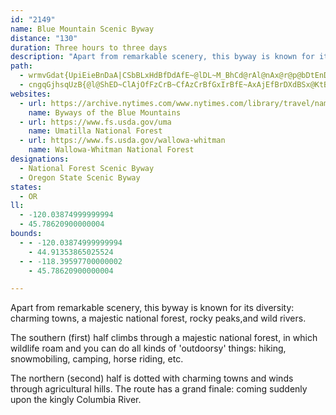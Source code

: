 ```yaml
---
id: "2149"
name: Blue Mountain Scenic Byway
distance: "130"
duration: Three hours to three days
description: "Apart from remarkable scenery, this byway is known for its diversity: charming towns, a majestic national forest, rocky peaks, and wild rivers."
path:
  - wrmvGdat{UpiEieBnDaA|CSbBLxHdBfDdAfE~@lDL~M_BhCd@rAl@nAx@r@p@bDtEnDpD|UjRbExBlFlBvGrDlD`D|CfDrArBlCdDtErEfBlD|AxAnBrAlDHdLObk@K`Dc@hC}@r~@gn@jXcM|De@lDlAlDj@bCm@bCgBnb@{t@|F{MxDsQpHkYnCmJpAkHnAgFzAmDtDsGhCqDxEoGjKiMhAiAhAoB~@yBb@wBh@iFhEsi@|@{GdAgFvBaG|GmL`FgEtPsJfWuOpIaEn@s@fYqg@~OmXtBsFfByFrAqCrBaDbI{HfBqAtBaAlDy@tSaApC_@jH_BrLyBhBJjEt@lD^tUmAfBSlDw@pJsEbA[tBa@vh@uArDb@fDz@~MjGxVlFvEn@bDbDhAt@h@RrEGr@Sx@_@~RgNhBgA~@_@vEaAtIIt@EbA_@fHuFpNiJpD_D~BgCzGuHdBcCvAmChEcMlAmCx@w@rGaEbEsBbBe@|@?hBd@dBt@~JpDfKpCbBr@dBnAn@jA|@fCr@bAn@ZfDf@nBUrTuHvCoA|K}GvAkAbKyGzD{BdBw@hBExB\zHjC~KzCtA?~@K|Dm@|Ak@|BuBh@y@t@sBZkBRsBlA{OX{Ad@sAd@kA|@kAnBgAn@SlAOnR|@fE?nB_@x@]bCyAh@_@nBgCfE{GbCuEhAaDjGiVhAsCpBqD`C{BrA}@tAm@lDgAvGwClC{@lCm@rDYtBCzD\zOlBhBl@d@l@l@pAnAfDXjBH`DErF}@bLKpDTlC~@lF\fAxDjGnBtBfB~@jBt@xABhAg@|@wAXuABqAQ_CWgBwGcWYaBOyAW_IFgCP_BL[j@kAr@q@hAY|WJlESlAk@xC_D`IyEhC{@rCWfGd@nBl@lBxApHrIlAdAx@^j@L~@?f@Mp@W|@s@fKiQ|AyBr@q@p@c@bRsHfE_CxTcOpDcD`AiA|BeDjHcOdUcc@pAoBdO{QrGgG`DuDrGeKrBuD~@}Bl@{Bf@uDpFsd@lA}G|F{d@fKgi@tFwVz@yENuBHeBImCcIq|@i@mHY_Go@sHo@{EgEuTmBcQcCoXoAg^_@cUImAcBiMI}AKkW}De]]gDKkCMeYG_k@^_Hn@}Ht@_E\gAdBmEpK{U`AiCZwAlHup@lCcTbEw_@|@sGbAsEhC}Jn@aDh@mH^oJ]cG_BoPa@{GD}CZmK\gC^wAhAsB~@{@nNmJn@Yr@OrFGdASpAm@t@q@bAyAbBgEhAsBxGeH|EgGlSea@b@o@~A_BrE_DvAsAjAkBvCqGxAyBbBqAd@Q~PsClCyAdSqR`BgCrCaI~@cBz@{@`GmE~AgCx@eC|BmJlVadA|@gDx@eCx@kBdAkBlA}A|MgPdNmQ|O_[tCoGx@_D`D{OfJ}]h@iC|Igm@n@eDxNiQnReUfAkBx@yC|EkYhEw]bAoErAkEhf@{pA|A{DnCyFfCuExBiDrDqEfEyEfZc[`ByB|@yA|BoFzNqe@d@sAlAgCbCsDfWe\td@qe@xAkBrBcDfHyPxAmClBoChNoObJsKtJiOz@qAfCuC~MmLpJaJlAsAzByCjDmFp\_i@nEoFdIoHjNoNtKmL~BaDzIyNlSkW`BsCbAqC|DgTlA_EbCgGbBmF~@wDZuB`C_Lx@uBzCuGfCgE|C_GzI}ShDaH|Rq^t@y@rCqBlAmA|HgGnEMvPX|E?lHD`EdAxBfAlFfDfFpCbHbGrPrPzBhBlAJ`FGMyAQeAaEmG}E{Oe@aCOsAO_FXoEj@yCfDgMnAwCxAiBrA}@xA[bDQ|As@t@sBR_B?m@IsAYmAi@kAwJ{I_AeAy@yAi@gB_@eBOmC?eANgCdDy]f@sDbDaRh@aE^yEzCis@ByAEgBU_Cm@sCoAsCsCmE_@y@i@gCy@oLkE}c@WyBgAaEkQ_f@}@uDoTmiAe@eD}BkYi@gIg@aMKsESaOKy]JwCvC_T|CuQdBsIfAcEhD_JzJ{h@h@eBxAeChAgCj@{BfAsGrBmHxAmDlDsJnCiJx@gDbGiYlCkTvAaKZyAdIgS`KqTrWul@pKoS~L}RbAgEbB_JnAuGd@_EL{DFmL^sD`CiKxCaLbByElA{Cz_@c~@Xe@~@gAhPaOf[iXvDgCfH{Fn@s@zJeGnCmBvDmFrHiFb@o@lDaH`@a@tH_HlEyB~AgAlb@m`@lEqDlJiGvBo@pJ{@|F_@bBBxAQ~@_@hNgInRyLxAm@hASdCEnODxAPpGrA`K`DbBp@|AlAhDhFxAjAxBdArAZzGAfGlAhBp@fElBpBjAzCxBlDxBrEvBb\xKpBj@hCLdMWbCm@lKcHbP{H~@o@rEgGv@o@lFqDtA_Br@gAh@mAhEgLvC{FnA}AvBiBlGaEn@k@pFeKp@aC^_Dh@iBb@q@pKcKxBkCVm@TkAXsGz@eEh@}Ax@u@rEc@v@e@|CmE|EyHx@y@nAS`I`@n@A~@K|DyA~@Ml@RtNrKlIpF|An@bFh@lEjAdQg@vDE|BXfFjBpKlAj@@pAS~@m@hDuDnAeAl@SbEEbAQdAk@bAs@rDcGlAsCbBsCtAoBfD}Cn@}@h@yAt@mDX{@hAyBbCkBvDgBx@s@`KmNx@m@~As@fEq@zAu@nGkFbGoGnAs@jGeCj@_@b@e@d@gAfCqHNUx@i@hADvH|Bh@?rEsAb@EPF`JdJh@z@fBtE~@bBxAlBbBlAbD~AtIlDdCJjHi@x@NjAf@vBjBbAr@~Al@rAJdA?jJeBnA?lBRhAMl@e@d@m@~@mDh@gCb@qAn@_@n@DXRTf@RpAX~GPzAX~@\j@bDbDxHtSh@vBb@zGb@lB`@j@p@d@nAFrHmCjIyC|@m@t@_An@qA\{ANeBFiGXkBf@mAnUw]x@yArBoGdAkBpBeB~N}IpA_Bl@kBRqAtAyVXsBn@sBt@eAtHkEtAaBbAsBh@_Ch@cHh@yCRe@~CeEh@_BhDkRh@qDDmBQ{Bs@_CgKcMw@kAuA{CgCeHeAkB_@c@gAw@sAg@{ASwEQiB]gAg@{AmA}AyB}]am@gUyg@iAeDo@cDaIst@YuFNqBh@cD|AkHh@aDnCeXJsBF_BMkEK{AcAmGc@uEDkCXsCRaA~@cCfC{E~A{Bx@}@rEyDr@eAt@mBdHe`@h@iCdAyBvCkEn@aBZ_DBy@UmDg@aB{@_BgAcAeAa@iBMo@FiKjEyARqAKy@YkBqA_HwJgEsFwViXwFwJ_DkGyAeDc@sA_@iBgAuTa@{F_@gJCeCHeBXuA~AmDlBmDd@mBb@iCDaBI_DU{Bu@kD{KqYcByFM{@KyFTqQEqFMoAeAyFwDoQ[mENsEXsC`@mBv@qBdLkRxCqEbAcCV_Al@sDbAaSDoCEiBg@iEyH}d@gBeJcHaW_@yBIeBBiCPeBlB_JZcDl@ko@BkKVqD`@uDhHoTrEmQb@uBxEiN\sARsBNkC@gCN_C^uB^}AlB{DhDaI\}BNoCKwCSgBUmAi@kAyAuB{DeDoAmB{@sBi@_CSsBKeC@qyCRyFrB_XNsFP_o@AiLS_FgF{c@[wDI{BEgJ`@}KlA_JrBsJl@iEnAgPHiBIwBiA{J?uBD}AR{BbDq\bAqE~@iCn@eAhYw_@vA{BhAgC~@_Cl[ibApCuKvD}PdAgEl@eBnCgGdLuQbCmEdCaFt_@k}@zDaLd@y@r@cA~AgAt@y@~@gC\gCBs@I_IP}Hk@qN@oEGkAg@cDeBsH?eBJaDE}BOgAo@kBwFoIeBeDsA}DaAeEk@{D}Dsj@m@mMFoJ`@{Fl@wE|AkHnA_EbCsFv_@{o@vPk\bDoHz@iD^sCfAwT~@}ZTgDRgA~@yCb@aArF_Ix@yAn@aBl@sCxBc\PoEFqF?uj@fXDfOnEhAd@pE~Er@^xA`@jCHfDXlAf@|BfBj@Pl@DxVsC~CkAf@AbAXt@dAdAhGvD|Jh@bDj@tHBbLKjB_@pCGtAv@dF@l@EtGJ~AVjAxClKh@lAdAlAvAd@x@?j@KfImChBcAvR_Oj@q@vFmIlAmAj@Qv@EpF^pA?pF_@~A[fi@{Y~ZArDYx@_@zAmA`EyEtA_A|BGjKFrBe@dA{@fAsBd@kBNmBY_fBL_BFs@f@yB^w@|DoFj@mA^kA^eBLgA^eGHqHEuUN_c@O_DsAiIIeDBcN^gGTsBd@gCr@iChAgDrDuGbByD|Sww@rBeH`Lm[xQ_i@xCoJ|CiNbJke@jByKVuCLeDEsXDmHxBcS|Han@lAsHvCoMhJe[x@gD^_C\kFB{BQgDUwBuAuIiB}MYyODiMXcM|Aq]ZmDdAyFlQus@xAoHn@_F|D_`@X}ArAiEz@eBvAgBxDgDx]gXtAuAl@_AnByDvHwQb@_BVqBL{BC{Bk@_LCaBLgCdC{^^cCvAcEt@sAtIqIxCkDb@y@hDiOvJo\vAmD`Ng[|@wE~CkVlCsJr@aDPuAx@aLr@gN_AaREaC^yCp@{B\yANcBBuEJaATeAn@sAbEwBv@{@~@mBRy@PkAb@wAh@aAh@m@x@s@~@e@lAYxCQr@Ut@k@r@eANg@^iCXaETs@r@gA^c@r@U`ACtDhAhA@xAg@n@m@p@cBPaCM_BU{@mB_Ee@_CUaCIeCXoD^}ArByDn@uBTeCC{B[qCyAaHc@sCIeC|@oHCsCEm@oBqIy@}HOyDJaEAaDc@eFD{F[yCsAmEc@_DIkDHcBnC}YhAsGzA_HxE_]h@mBh@uAh@}@fGaGz@_BbAoCbAeAlBq@xIQbAe@x@u@d@gA^sB|@}\O_Bo@uCi@qAyA}ASg@U_Ai@oEu@gBy@_A_Ae@aAKkB?cBs@}@sA[yBEyADy@^yAdAyB^_B\yFPaAp@qAxBaCh@y@j@eBTaBF_AN}STaBZiAp@mAd@kBHgBSeBu@gCIs@?mBR_BDmAEs@YwAw@{AkAy@o@SkCFuAq@c@c@_@w@e@wBEmANiBzAyIV_DJuD_@eJNuCXmAd@qApGiI^y@^mARyA?eBEy@Oy@YeAm@kAc@e@kBu@{Es@_Ae@c@c@u@oBIq@EmAH{ADc@XaAx@_AzHsDdBe@nAQxJEdDN`Bl@xBrBhAp@jAL|AKdBkA`A{A^mAXkBPgGRkAbAiBhBwAh@g@d@s@XkAN_BEgBo@sCIs@EcBDyAZyArAcEXaBJeCK_CU_B_AkCiAyAgBiBiAkBm@mCG_B?mATqBjHsa@V{BLkDo@wVCmBLaBd@iBb@o@jA}@fCgAbAeAn@sAT{ABqASkV^sDbBeHRgBJeCS{FuA}YDyEXuCr@aEh@eBt@eBlB{ClCgDjA_CrAsDt@sCf@gCTyBbFuq@v@{DhAkB`As@n@YhJcA~@g@^_@bAsBTsAZyEjC{KD{AIqASu@Wk@w@y@{@_@sC_@qEY}@Y[YUi@_@uAG_BVaB^w@p@m@v@YbFNvJn@pAInAs@h@s@d@qAlBuMXuCFmBUiPlAsg@T{EHo@t@gCr@kAnBoBtEyB~@w@bAmA~@yAp@eBl@uBd@uCbB{Rb@eDt@mCbAaCdB}B|OoKbB_Cn@uA|HoUl@gBX_BN_BDeAH}JJyAvAeJd@}Ph@oIIsCE}@_@uB}CaHcAcDS{@e@qDOkF~@kl@KoDSeC{@yDcBuGc@sD?y@b@yKN{@Jm@zGsSXaEc@q[O_EYuA_@qA}BoFYeA[eBSgCKyCD{CZ}BlCqLLw@?yBY_CsCkLo@_B}AyBUy@cBiRCy@LsDPy@Rq@rCyE~@uCTaBRoCHiDOyBo@_CiAmBmDaEm@mAk@eC_@mMJoB\sAZw@fZad@lBkBxAm@hAOxTBvCL~@XrAv@`JzGrAj@rDd@~BWrAYdLeFbCm@nCU`LF|C^|BfAlG`Fh@R|AV~AEj\yE~AYl@StAy@tAeBh@mArCmIvAoBdB_BvToPha@y_@dDsDtXcWxRcSbByBt@qAhBiEdAqD`AsGtAa`@dAy`@v@eQNu@|AwCfQcK`As@j@q@r@aBN_AD_AAaBgBcVOs@y@_CeAyAm@k@mBq@qAG{E^k@GyAk@i@m@}@cB}FeMUcBJiBlCgOx@_D
  - cngqGjhsqUzB{@l@ShED~ClAjOfFzCrB~CfAzCrBfGxIrBfE~AxAjEfBrDXdBSx@KtBJtBx@dCfBpCrA~ApAlCl@tGmApHeApCeCdBmClAgGt@k@Zs@pA_AXE
websites:
  - url: https://archive.nytimes.com/www.nytimes.com/library/travel/namerica/000827blue.html
    name: Byways of the Blue Mountains
  - url: https://www.fs.usda.gov/uma
    name: Umatilla National Forest
  - url: https://www.fs.usda.gov/wallowa-whitman
    name: Wallowa-Whitman National Forest
designations:
  - National Forest Scenic Byway
  - Oregon State Scenic Byway
states:
  - OR
ll:
  - -120.03874999999994
  - 45.78620900000004
bounds:
  - - -120.03874999999994
    - 44.91353865025524
  - - -118.39597700000002
    - 45.78620900000004

---
```


Apart from remarkable scenery, this byway is known for its diversity: charming towns, a majestic national forest, rocky peaks,and wild rivers.

The southern (first) half climbs through a majestic national forest, in which wildlife roam and you can do all kinds of 'outdoorsy' things: hiking, snowmobiling, camping, horse riding, etc.

The northern (second) half is dotted with charming towns and winds through agricultural hills. The route has a grand finale: coming suddenly upon the kingly Columbia River.
